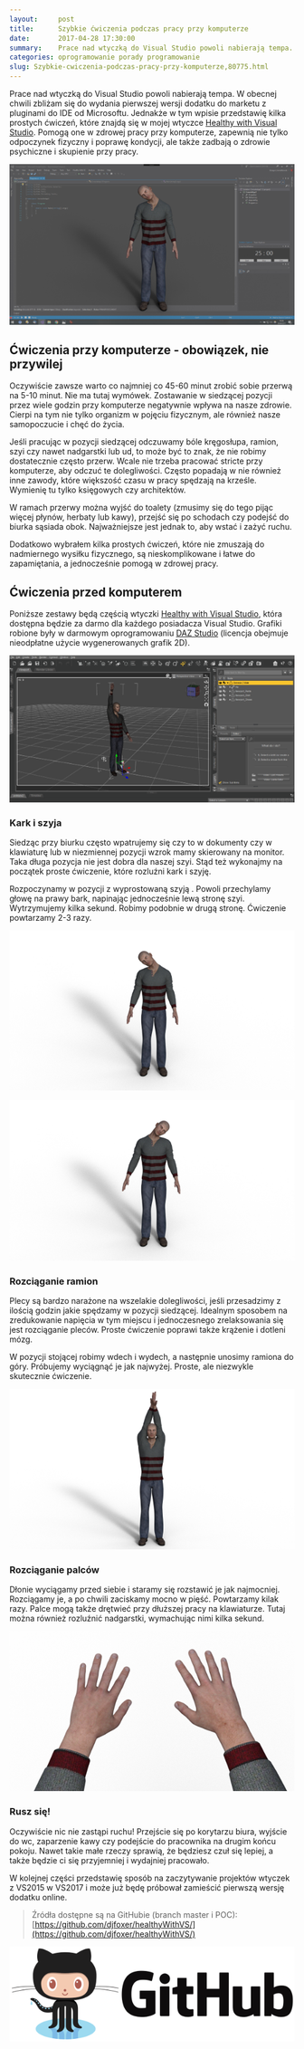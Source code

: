```yaml
---
layout:     post
title:      Szybkie ćwiczenia podczas pracy przy komputerze
date:       2017-04-28 17:30:00
summary:    Prace nad wtyczką do Visual Studio powoli nabierają tempa. W obecnej chwili zbliżam się do wydania pierwszej wersji dodatku do marketu z pluginami do IDE od Microsoftu. Jednakże w tym wpisie przedstawię kilka prostych ćwiczeń, które znajdą się w mojej wtyczce Healthy with Visual Studio. Pomogą one w zdrowej pracy przy komputerze, zapewnią nie tylko odpoczynek fizyczny i poprawę kondycji, ale także...
categories: oprogramowanie porady programowanie
slug: Szybkie-cwiczenia-podczas-pracy-przy-komputerze,80775.html
---
```




Prace nad wtyczką do Visual Studio powoli nabierają tempa. W obecnej chwili zbliżam się do wydania pierwszej wersji dodatku do marketu z pluginami do IDE od Microsoftu. Jednakże w tym wpisie przedstawię kilka prostych ćwiczeń, które znajdą się w mojej wtyczce [Healthy with Visual Studio](http://blog.djfoxer.pl/Healthy-with-Visual-Studio-wtyczka-ktora-zadba-o-zdrowie-i-czas-dewelopera,79587.html). Pomogą one w zdrowej pracy przy komputerze, zapewnią nie tylko odpoczynek fizyczny i poprawę kondycji, ale także zadbają o zdrowie psychiczne i skupienie przy pracy.


![desk](https://raw.githubusercontent.com/djfoxer/djfoxer.github.io/master/_img/2017-4-28-_10_/g_-_608x405_-_-_80775x20170428003316_0.png)



## Ćwiczenia przy komputerze - obowiązek, nie przywilej
 
Oczywiście zawsze warto co najmniej co 45-60 minut zrobić sobie przerwą na 5-10 minut. Nie ma tutaj wymówek. Zostawanie w siedzącej pozycji przez wiele godzin przy komputerze negatywnie wpływa na nasze zdrowie. Cierpi na tym nie tylko organizm w pojęciu fizycznym, ale również nasze samopoczucie i chęć do życia.

Jeśli pracując w pozycji siedzącej odczuwamy bóle kręgosłupa, ramion, szyi czy nawet nadgarstki lub ud, to może być to znak, że nie robimy dostatecznie często przerw. Wcale nie trzeba pracować stricte przy komputerze, aby odczuć te dolegliwości. Często popadają w nie również inne zawody, które większość czasu w pracy spędzają na krześle. Wymienię tu tylko księgowych czy architektów.

W ramach przerwy można wyjść do toalety (zmusimy się do tego pijąc więcej płynów, herbaty lub kawy), przejść się po schodach czy podejść do biurka sąsiada obok. Najważniejsze jest jednak to, aby wstać i zażyć ruchu. 

Dodatkowo wybrałem kilka prostych ćwiczeń, które nie zmuszają do nadmiernego wysiłku fizycznego, są nieskomplikowane i łatwe do zapamiętania, a jednocześnie pomogą w zdrowej pracy.



## Ćwiczenia przed komputerem


Poniższe zestawy będą częścią wtyczki [Healthy with Visual Studio](http://blog.djfoxer.pl/Healthy-with-Visual-Studio-wtyczka-ktora-zadba-o-zdrowie-i-czas-dewelopera,79587.html), która dostępna będzie za darmo dla każdego posiadacza Visual Studio. Grafiki robione były w darmowym oprogramowaniu [DAZ Studio](https://www.daz3d.com/get_studio) (licencja obejmuje nieodpłatne użycie wygenerowanych grafik 2D).


![desk](https://raw.githubusercontent.com/djfoxer/djfoxer.github.io/master/_img/2017-4-28-_10_/g_-_608x405_-_-_80775x20170428173004_0.PNG)



### Kark i szyja

Siedząc przy biurku często wpatrujemy się czy to w dokumenty czy w klawiaturę lub w niezmiennej pozycji wzrok mamy skierowany na monitor. Taka długa pozycja nie jest dobra dla naszej szyi. Stąd też wykonajmy na początek proste ćwiczenie, które rozluźni kark i szyję.

Rozpoczynamy w pozycji z wyprostowaną szyją . Powoli przechylamy głowę na prawy bark, napinając jednocześnie lewą stronę szyi. Wytrzymujemy kilka sekund. Robimy podobnie w drugą stronę. Ćwiczenie powtarzamy 2-3 razy.



![desk](https://raw.githubusercontent.com/djfoxer/djfoxer.github.io/master/_img/2017-4-28-_10_/g_-_608x405_-_-_80775x20170428003339_0.png)


![desk](https://raw.githubusercontent.com/djfoxer/djfoxer.github.io/master/_img/2017-4-28-_10_/g_-_608x405_-_-_80775x20170428003340_0.png)



### Rozciąganie ramion

Plecy są bardzo narażone na wszelakie dolegliwości, jeśli przesadzimy z ilością godzin jakie spędzamy w pozycji siedzącej. Idealnym sposobem na zredukowanie napięcia w tym miejscu i jednoczesnego zrelaksowania się jest rozciąganie pleców. Proste ćwiczenie poprawi także krążenie i dotleni mózg.

W pozycji stojącej robimy wdech i wydech, a następnie unosimy ramiona do góry. Próbujemy wyciągnąć je jak najwyżej. Proste, ale niezwykle skutecznie ćwiczenie.


![desk](https://raw.githubusercontent.com/djfoxer/djfoxer.github.io/master/_img/2017-4-28-_10_/g_-_608x405_-_-_80775x20170428003341_0.png)



### Rozciąganie palców

Dłonie wyciągamy przed siebie i staramy się rozstawić je jak najmocniej. Rozciągamy je, a po chwili zaciskamy mocno w pięść. Powtarzamy kilak razy. Palce mogą także drętwieć przy dłuższej pracy na klawiaturze. Tutaj można również rozluźnić nadgarstki, wymachując nimi kilka sekund. 


![desk](https://raw.githubusercontent.com/djfoxer/djfoxer.github.io/master/_img/2017-4-28-_10_/g_-_608x405_-_-_80775x20170428003342_0.png)



### Rusz się!

Oczywiście nic nie zastąpi ruchu! Przejście się po korytarzu biura, wyjście do wc, zaparzenie kawy czy podejście do pracownika na drugim końcu pokoju. Nawet takie małe rzeczy sprawią, że będziesz czuł się lepiej, a także będzie ci się przyjemniej i wydajniej pracowało.


W kolejnej części przedstawię sposób na zaczytywanie projektów wtyczek z VS2015 w VS2017 i może już będę próbował zamieścić pierwszą wersję dodatku online.


> Źródła dostępne są na GitHubie (branch master i POC):
> [https://github.com/djfoxer/healthyWithVS/](https://github.com/djfoxer/healthyWithVS/)

![desk](https://raw.githubusercontent.com/djfoxer/djfoxer.github.io/master/_img/2017-4-28-_10_/g_-_608x405_-_-_80775x20170428005254_0.png)
